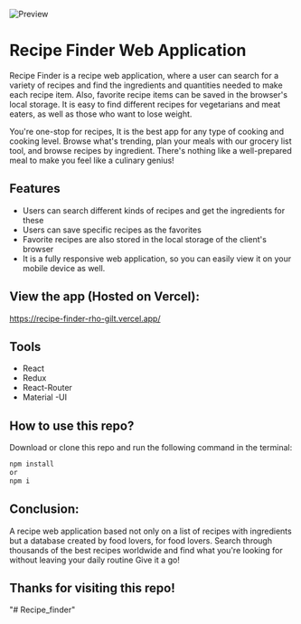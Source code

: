 ![Preview](https://github.com/Jupiter-Github/Recipe-Finder/assets/165056474/dfa3d7a2-e5be-4fae-9eff-771a32972d76)
# Recipe Finder Web Application

 Recipe Finder is a recipe web application, where a user can search for a variety of recipes and find the ingredients and quantities needed to make each recipe item. Also, favorite recipe items can be saved in the browser's local storage. It is easy to find different recipes for vegetarians and meat eaters, as well as those who want to lose weight.

You're one-stop for recipes, It is the best app for any type of cooking and cooking level. Browse what's trending, plan your meals with our grocery list tool, and browse recipes by ingredient. There's nothing like a well-prepared meal to make you feel like a culinary genius!

## Features

- Users can search different kinds of recipes and get the ingredients for these
- Users can save specific recipes as the favorites
- Favorite recipes are also stored in the local storage of the client's browser
- It is a fully responsive web application, so you can easily view it on your mobile device as well.


## View the app (Hosted on Vercel):
https://recipe-finder-rho-gilt.vercel.app/

## Tools
- React
- Redux
- React-Router
- Material -UI
  
## How to use this repo?
Download or clone this repo and run the following command in the terminal:

```bash
npm install
or
npm i
```

## Conclusion:
A recipe web application based not only on a list of recipes with ingredients but a database created by food lovers, for food lovers. Search through thousands of the best recipes worldwide and find what you're looking for without leaving your daily routine Give it a go!

## Thanks for visiting this repo!
"# Recipe_finder" 
